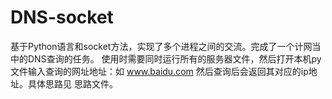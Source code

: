 # DNS-socket
基于Python语言和socket方法，实现了多个进程之间的交流。完成了一个计网当中的DNS查询的任务。
使用时需要同时运行所有的服务器文件，然后打开本机py文件输入查询的网址地址：如 www.baidu.com
然后查询后会返回其对应的ip地址。具体思路见 思路文件。
